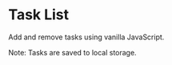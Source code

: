 # Task List
Add and remove tasks using vanilla JavaScript.

Note: Tasks are saved to local storage.
